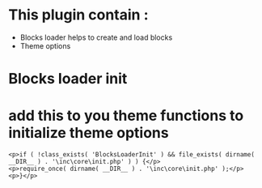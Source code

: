 # This plugin contain : 
- Blocks loader helps to create and load blocks
- Theme options

# Blocks loader init
# add this to you theme functions to initialize theme options

    <p>if ( !class_exists( 'BlocksLoaderInit' ) && file_exists( dirname( __DIR__ ) . '\inc\core\init.php' ) ) {</p>
    <p>require_once( dirname( __DIR__ ) . '\inc\core\init.php' );</p>
    <p>}</p>
